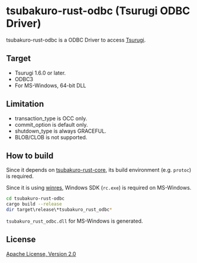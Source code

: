 # tsubakuro-rust-odbc (Tsurugi ODBC Driver)

tsubakuro-rust-odbc is a ODBC Driver to access [Tsurugi](https://github.com/project-tsurugi/tsurugidb).

## Target

- Tsurugi 1.6.0 or later.
- ODBC3
- For MS-Windows, 64-bit DLL

## Limitation

- transaction_type is OCC only.
- commit_option is default only.
- shutdown_type is always GRACEFUL.
- BLOB/CLOB is not supported.

## How to build

Since it depends on [tsubakuro-rust-core](../tsubakuro-rust-core), its build environment (e.g. `protoc`) is required.

Since it is using [winres](https://crates.io/crates/winres), Windows SDK (`rc.exe`) is required on MS-Windows.

```bash
cd tsubakuro-rust-odbc
cargo build --release
dir target\release\*tsubakuro_rust_odbc*
```

`tsubakuro_rust_odbc.dll` for MS-Windows is generated.

## License

[Apache License, Version 2.0](http://www.apache.org/licenses/LICENSE-2.0)

